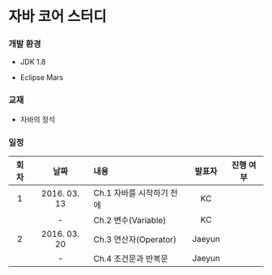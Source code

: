 # 자바 코어 스터디

### 개발 환경

- JDK 1.8

- Eclipse Mars

### 교재

- 자바의 정석

### 일정

| 회차 |     날짜     |            내용           | 발표자 | 진행 여부 |
|:----:|:------------:|:--------------------------|:------:|:---------:|
|   1  | 2016. 03. 13 | Ch.1 자바를 시작하기 전에 |   KC   |           |
|      |       -      | Ch.2 변수(Variable)       |   KC   |           |
|   2  | 2016. 03. 20 | Ch.3 연산자(Operator)     | Jaeyun |           |
|      |       -      | Ch.4 조건문과 반복문      | Jaeyun |           |


